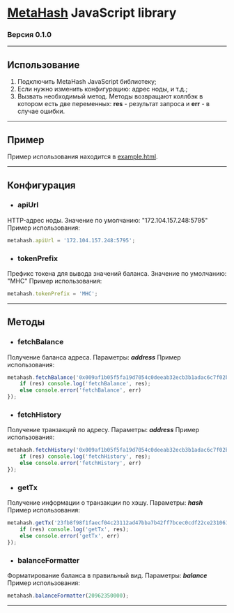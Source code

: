 # [MetaHash](https://metahash.org/) JavaScript library
### Версия 0.1.0

------------

## Использование
1. Подключить MetaHash JavaScript библиотеку;
2. Если нужно изменить конфигурацию: адрес ноды, и т.д.;
3. Вызвать необходимый метод. Методы возвращают коллбэк в котором есть две переменных: **res** - результат запроса и **err** - в случае ошибки.

------------

## Пример
Пример использования находится в [example.html](example.html).

------------

## Конфигурация

- ### apiUrl
HTTP-адрес ноды.
Значение по умолчанию: "172.104.157.248:5795"
Пример использования:
```js
metahash.apiUrl = '172.104.157.248:5795';
```

- ### tokenPrefix
Префикс токена для вывода значений баланса.
Значение по умолчанию: "MHC"
Пример использования:
```js
metahash.tokenPrefix = 'MHC';
```

------------

## Методы

- ### fetchBalance
Получение баланса адреса.
Параметры:
***address***
Пример использования:
```js
metahash.fetchBalance('0x009af1b05f5fa19d7054c0deeab32ecb3b1adac6c7f02b2c0b', (res, err) => {
	if (res) console.log('fetchBalance', res);
	else console.error('fetchBalance', err)
});
```

- ### fetchHistory
Получение транзакций по адресу.
Параметры:
***address***
Пример использования:
```js
metahash.fetchHistory('0x009af1b05f5fa19d7054c0deeab32ecb3b1adac6c7f02b2c0b', (res, err) => {
	if (res) console.log('fetchHistory', res);
	else console.error('fetchHistory', err)
});
```

- ### getTx
Получение информации о транзакции по хэшу.
Параметры:
***hash***
Пример использования:
```js
metahash.getTx('23fb8f98f1faecf04c23112ad47bba7b42ff7bcec0cdf22ce231061d02e9ad2c', (res, err) => {
	if (res) console.log('getTx', res);
	else console.error('getTx', err)
});
```

- ### balanceFormatter
Форматирование баланса в правильный вид.
Параметры:
***balance***
Пример использования:
```js
metahash.balanceFormatter(20962350000);
```

------------